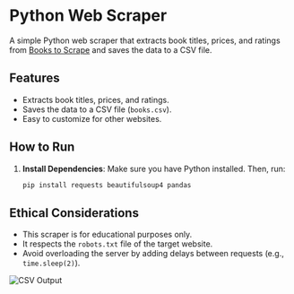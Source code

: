 # Python Web Scraper

A simple Python web scraper that extracts book titles, prices, and ratings from [Books to Scrape](http://books.toscrape.com/) and saves the data to a CSV file.

## Features
- Extracts book titles, prices, and ratings.
- Saves the data to a CSV file (`books.csv`).
- Easy to customize for other websites.

## How to Run
1. **Install Dependencies**:
   Make sure you have Python installed. Then, run:
   ```bash
   pip install requests beautifulsoup4 pandas
   
## Ethical Considerations
- This scraper is for educational purposes only.
- It respects the `robots.txt` file of the target website.
- Avoid overloading the server by adding delays between requests (e.g., `time.sleep(2)`).

![CSV Output](screenshots/csv_output.png)
